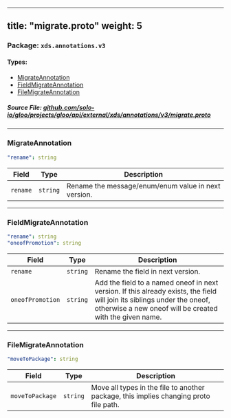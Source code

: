 
---
title: "migrate.proto"
weight: 5
---

<!-- Code generated by solo-kit. DO NOT EDIT. -->


### Package: `xds.annotations.v3` 
#### Types:


- [MigrateAnnotation](#migrateannotation)
- [FieldMigrateAnnotation](#fieldmigrateannotation)
- [FileMigrateAnnotation](#filemigrateannotation)
  



##### Source File: [github.com/solo-io/gloo/projects/gloo/api/external/xds/annotations/v3/migrate.proto](https://github.com/solo-io/gloo/blob/main/projects/gloo/api/external/xds/annotations/v3/migrate.proto)





---
### MigrateAnnotation



```yaml
"rename": string

```

| Field | Type | Description |
| ----- | ---- | ----------- | 
| `rename` | `string` | Rename the message/enum/enum value in next version. |




---
### FieldMigrateAnnotation



```yaml
"rename": string
"oneofPromotion": string

```

| Field | Type | Description |
| ----- | ---- | ----------- | 
| `rename` | `string` | Rename the field in next version. |
| `oneofPromotion` | `string` | Add the field to a named oneof in next version. If this already exists, the field will join its siblings under the oneof, otherwise a new oneof will be created with the given name. |




---
### FileMigrateAnnotation



```yaml
"moveToPackage": string

```

| Field | Type | Description |
| ----- | ---- | ----------- | 
| `moveToPackage` | `string` | Move all types in the file to another package, this implies changing proto file path. |





<!-- Start of HubSpot Embed Code -->
<script type="text/javascript" id="hs-script-loader" async defer src="//js.hs-scripts.com/5130874.js"></script>
<!-- End of HubSpot Embed Code -->

